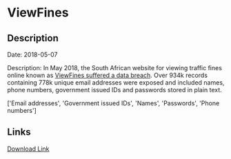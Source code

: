 # ViewFines

## Description

Date: 2018-05-07

Description:
In May 2018, the South African website for viewing traffic fines online known as <a href="https://www.iafrikan.com/2018/05/24/south-africas-viewfines-suffered-major-data-leak/" target="_blank" rel="noopener">ViewFines suffered a data breach</a>. Over 934k records containing 778k unique email addresses were exposed and included names, phone numbers, government issued IDs and passwords stored in plain text.


['Email addresses', 'Government issued IDs', 'Names', 'Passwords', 'Phone numbers']

## Links

[Download Link](https://link-to.net/1229997/220.94045478692436/dynamic/?r=dmlld2ZpbmVzLmNvLnph)